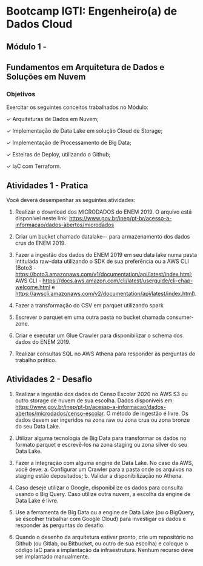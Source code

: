
# Bootcamp IGTI: Engenheiro(a) de Dados Cloud



## Módulo 1 -
## Fundamentos em Arquitetura de Dados e Soluções em Nuvem


### Objetivos
Exercitar os seguintes conceitos trabalhados no Módulo:

✓ Arquiteturas de Dados em Nuvem;

✓ Implementação de Data Lake em solução Cloud de Storage;

✓ Implementação de Processamento de Big Data;

✓ Esteiras de Deploy, utilizando o Github;

✓ IaC com Terraform.



## Atividades 1 - Pratica

Você deverá desempenhar as seguintes atividades:
1. Realizar o download dos MICRODADOS do ENEM 2019. O arquivo está disponível neste link: <https://www.gov.br/inep/pt-br/acesso-a-informacao/dados-abertos/microdados>

2. Criar um bucket chamado datalake-<seunome>-<numerodaconta> para armazenamento dos dados crus do ENEM 2019.

3. Fazer a ingestão dos dados do ENEM 2019 em seu data lake numa pasta intitulada raw-data utilizando o SDK de sua preferência ou a AWS CLI (Boto3 - https://boto3.amazonaws.com/v1/documentation/api/latest/index.html; AWS CLI - https://docs.aws.amazon.com/cli/latest/userguide/cli-chap-welcome.html e https://awscli.amazonaws.com/v2/documentation/api/latest/index.html).

4. Fazer a transformação do CSV em parquet utilizando spark

5. Escrever o parquet em uma outra pasta no bucket chamada consumer-zone.

6. Criar e executar um Glue Crawler para disponibilizar o schema dos dados do ENEM 2019.

7. Realizar consultas SQL no AWS Athena para responder às perguntas do trabalho prático.


## Atividades 2 -  Desafio

1. Realizar a ingestão dos dados do Censo Escolar 2020 no AWS S3 ou outro storage de nuvem de sua escolha. Dados disponíveis em: https://www.gov.br/inep/pt-br/acesso-a-informacao/dados-abertos/microdados/censo-escolar. O método de ingestão é livre. Os dados devem ser ingeridos na zona raw ou zona crua ou zona bronze do seu Data Lake.

2. Utilizar alguma tecnologia de Big Data para transformar os dados no formato parquet e escrevê-los na zona staging ou zona silver do seu Data Lake.

3. Fazer a integração com alguma engine de Data Lake. No caso da AWS, você deve:
a. Configurar um Crawler para a pasta onde os arquivos na staging estão depositados;
b. Validar a disponibilização no Athena.

4. Caso deseje utilizar o Google, disponibilize os dados para consulta usando o Big Query. Caso utilize outra nuvem, a escolha da engine de Data Lake é livre.

5. Use a ferramenta de Big Data ou a engine de Data Lake (ou o BigQuery, se escolher trabalhar com Google Cloud) para investigar os dados e responder às perguntas do desafio.

6. Quando o desenho da arquitetura estiver pronto, crie um repositório no Github (ou Gitlab, ou Bitbucket, ou outro de sua escolha) e coloque o código IaC para a implantação da infraestrutura. Nenhum recurso deve ser implantado manualmente.

